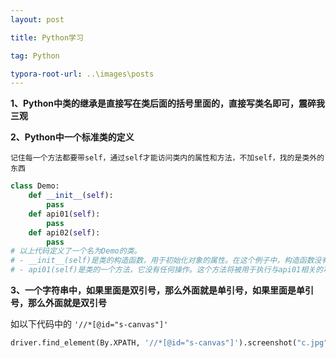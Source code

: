 ```yaml
---
layout: post

title: Python学习

tag: Python

typora-root-url: ..\images\posts
---
```


**1、Python中类的继承是直接写在类后面的括号里面的，直接写类名即可，震碎我三观**

**2、Python中一个标准类的定义**

`记住每一个方法都要带self，通过self才能访问类内的属性和方法，不加self，找的是类外的东西`

```python
class Demo:
    def __init__(self):
        pass
    def api01(self):
        pass
    def api02(self):
        pass
# 以上代码定义了一个名为Demo的类。 
# - __init__(self)是类的构造函数，用于初始化对象的属性。在这个例子中，构造函数没有进行任何操作，只是表示该函数将被在创建Demo对象时调用。 
# - api01(self)是类的一个方法，它没有任何操作。这个方法将被用于执行与api01相关的功能，但在这个例子中没有具体的功能实现
```

**3、一个字符串中，如果里面是双引号，那么外面就是单引号，如果里面是单引号，那么外面就是双引号**

如以下代码中的 `'//*[@id="s-canvas"]'`

```python
driver.find_element(By.XPATH, '//*[@id="s-canvas"]').screenshot("c.jpg")
```

